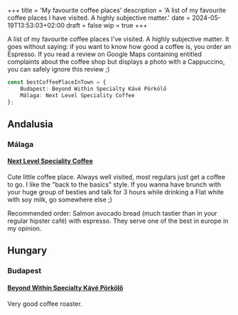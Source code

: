 +++
title = 'My favourite coffee places'
description = 'A list of my favourite coffee places I have visited. A highly subjective matter.'
date = 2024-05-19T13:53:03+02:00
draft = false
wip = true
+++

A list of my favourite coffee places I've visited. A highly subjective matter.
It goes without saying: if you want to know how good a coffee is, you order an Espresso.
If you read a review on Google Maps containing entitled complaints about the coffee shop but displays a photo with a Cappuccino,
you can safely ignore this review ;)

```ts
const bestCoffeePlaceInTown = {
    Budapest: Beyond Within Specialty Kávé Pörkölő
    Málaga: Next Level Speciality Coffee
};
```

## Andalusia
### Málaga

#### [Next Level Speciality Coffee](https://www.google.com/maps/place/Next+Level+Specialty+Coffee/@36.7177751,-4.4241464,16z/data=!3m1!4b1!4m6!3m5!1s0xd72f75b32420fdf:0x3696e7a76b550c70!8m2!3d36.7177751!4d-4.4241464!16s%2Fg%2F11fvk304_g?authuser=0&hl=en&entry=ttu)
Cute little coffee place. Always well visited, most regulars just get a coffee to go. I like the "back to the basics" style. If you wanna have brunch with your huge group of besties and talk for 3 hours while drinking a Flat white with soy milk, go somewhere else ;) 

Recommended order: Salmon avocado bread (much tastier than in your regular hipster café) with espresso. They serve one of the best in europe in my opinion.

## Hungary
### Budapest

#### [Beyond Within Specialty Kávé Pörkölő](https://www.google.com/maps/place/Beyond+Within+Specialty+K%C3%A1v%C3%A9+P%C3%B6rk%C3%B6l%C5%91/@47.5073998,19.0467786,17z/data=!3m1!4b1!4m6!3m5!1s0x4741ddd2e209c61f:0x8bcf1868d1b6766f!8m2!3d47.5073998!4d19.0493535!16s%2Fg%2F11fhv875rx?entry=ttu)
Very good coffee roaster.